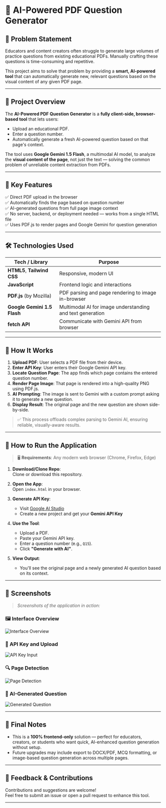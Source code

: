 # 📘 AI-Powered PDF Question Generator

## 🧠 Problem Statement

Educators and content creators often struggle to generate large volumes of practice questions from existing educational PDFs. Manually crafting these questions is time-consuming and repetitive.

This project aims to solve that problem by providing a **smart, AI-powered tool** that can automatically generate new, relevant questions based on the visual content of any given PDF page.

---

## 🚀 Project Overview

The **AI-Powered PDF Question Generator** is a **fully client-side, browser-based tool** that lets users:

- Upload an educational PDF.
- Enter a question number.
- Automatically generate a fresh AI-powered question based on that page's context.

The tool uses **Google Gemini 1.5 Flash**, a multimodal AI model, to analyze the **visual content of the page**, not just the text — solving the common problem of unreliable content extraction from PDFs.

---

## 🧩 Key Features

✅ Direct PDF upload in the browser  
✅ Automatically finds the page based on question number  
✅ AI-generated questions from full page image context  
✅ No server, backend, or deployment needed — works from a single HTML file  
✅ Uses PDF.js to render pages and Google Gemini for question generation

---

## 🛠️ Technologies Used

| Tech / Library              | Purpose                                                   |
| --------------------------- | --------------------------------------------------------- |
| **HTML5**, **Tailwind CSS** | Responsive, modern UI                                     |
| **JavaScript**              | Frontend logic and interactions                           |
| **PDF.js** (by Mozilla)     | PDF parsing and page rendering to image in-browser        |
| **Google Gemini 1.5 Flash** | Multimodal AI for image understanding and text generation |
| **fetch API**               | Communicate with Gemini API from browser                  |

---

## 🔄 How It Works

1. **Upload PDF**: User selects a PDF file from their device.
2. **Enter API Key**: User enters their Google Gemini API key.
3. **Locate Question Page**: The app finds which page contains the entered question number.
4. **Render Page Image**: That page is rendered into a high-quality PNG using PDF.js.
5. **AI Prompting**: The image is sent to Gemini with a custom prompt asking it to generate a new question.
6. **Display Result**: The original page and the new question are shown side-by-side.

> ✅ This process offloads complex parsing to Gemini AI, ensuring reliable, visually-aware results.

---

## 🧪 How to Run the Application

> 🖥️ **Requirements**: Any modern web browser (Chrome, Firefox, Edge)

1. **Download/Clone Repo**:  
   Clone or download this repository.

2. **Open the App**:  
   Open `index.html` in your browser.

3. **Generate API Key**:

   - Visit [Google AI Studio](https://makersuite.google.com/app)
   - Create a new project and get your **Gemini API Key**

4. **Use the Tool**:

   - Upload a PDF.
   - Paste your Gemini API key.
   - Enter a question number (e.g., `Q15`).
   - Click **"Generate with AI"**.

5. **View Output**:
   - You'll see the original page and a newly generated AI question based on its context.

---

## 📸 Screenshots

> _Screenshots of the application in action:_

### 🖼️ Interface Overview

![Interface Overview](assets/Screenshot%202025-07-21%20200957.png)

### 🔑 API Key and Upload

![API Key Input](assets/Screenshot%202025-07-21%20201020.png)

### 🔍 Page Detection

![Page Detection](assets/Screenshot%202025-07-21%20201101.png)

### 🧠 AI-Generated Question

![Generated Question](assets/Screenshot%202025-07-21%20201122.png)

---

## 📌 Final Notes

- This is a **100% frontend-only** solution — perfect for educators, creators, or students who want quick, AI-enhanced question generation without setup.
- Future upgrades may include export to DOCX/PDF, MCQ formatting, or image-based question generation across multiple pages.

---

## 📩 Feedback & Contributions

Contributions and suggestions are welcome!  
Feel free to submit an issue or open a pull request to enhance this tool.

---
